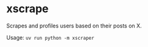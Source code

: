 # xscrape

Scrapes and profiles users based on their posts on X.

Usage: `uv run python -m xscraper`
